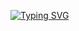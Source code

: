 <a href="https://git.io/typing-svg"><img src="https://readme-typing-svg.demolab.com?font=Fira+Code&pause=1000&random=false&width=435&lines=Hi+I'm+Reihane.;I'm+a+Web+Developer." alt="Typing SVG" /></a>
